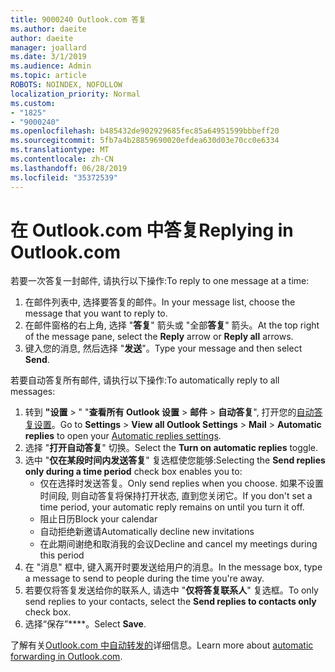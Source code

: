 ```yaml
---
title: 9000240 Outlook.com 答复
ms.author: daeite
author: daeite
manager: joallard
ms.date: 3/1/2019
ms.audience: Admin
ms.topic: article
ROBOTS: NOINDEX, NOFOLLOW
localization_priority: Normal
ms.custom:
- "1825"
- "9000240"
ms.openlocfilehash: b485432de902929685fec85a64951599bbbeff20
ms.sourcegitcommit: 5fb7a4b28859690020efdea630d03e70cc0e6334
ms.translationtype: MT
ms.contentlocale: zh-CN
ms.lasthandoff: 06/28/2019
ms.locfileid: "35372539"
---
```

# <a name="replying-in-outlookcom"></a><span data-ttu-id="ea231-102">在 Outlook.com 中答复</span><span class="sxs-lookup"><span data-stu-id="ea231-102">Replying in Outlook.com</span></span>

<span data-ttu-id="ea231-103">若要一次答复一封邮件, 请执行以下操作:</span><span class="sxs-lookup"><span data-stu-id="ea231-103">To reply to one message at a time:</span></span>

1. <span data-ttu-id="ea231-104">在邮件列表中, 选择要答复的邮件。</span><span class="sxs-lookup"><span data-stu-id="ea231-104">In your message list, choose the message that you want to reply to.</span></span>
2. <span data-ttu-id="ea231-105">在邮件窗格的右上角, 选择 "**答复**" 箭头或 "全部**答复**" 箭头。</span><span class="sxs-lookup"><span data-stu-id="ea231-105">At the top right of the message pane, select the **Reply** arrow or **Reply all** arrows.</span></span>
3. <span data-ttu-id="ea231-106">键入您的消息, 然后选择 "**发送**"。</span><span class="sxs-lookup"><span data-stu-id="ea231-106">Type your message and then select **Send**.</span></span>

<span data-ttu-id="ea231-107">若要自动答复所有邮件, 请执行以下操作:</span><span class="sxs-lookup"><span data-stu-id="ea231-107">To automatically reply to all messages:</span></span>

1. <span data-ttu-id="ea231-108">转到 **"设置** > " "**查看所有 Outlook 设置** > **邮件** > **自动答复**", 打开您的[自动答复设置](https://outlook.live.com/mail/options/mail/automaticReplies)。</span><span class="sxs-lookup"><span data-stu-id="ea231-108">Go to **Settings** > **View all Outlook Settings** > **Mail** > **Automatic replies** to open your [Automatic replies settings](https://outlook.live.com/mail/options/mail/automaticReplies).</span></span>
2. <span data-ttu-id="ea231-109">选择 "**打开自动答复**" 切换。</span><span class="sxs-lookup"><span data-stu-id="ea231-109">Select the **Turn on automatic replies** toggle.</span></span>
3. <span data-ttu-id="ea231-110">选中 "**仅在某段时间内发送答复**" 复选框使您能够:</span><span class="sxs-lookup"><span data-stu-id="ea231-110">Selecting the **Send replies only during a time period** check box enables you to:</span></span>
    - <span data-ttu-id="ea231-111">仅在选择时发送答复。</span><span class="sxs-lookup"><span data-stu-id="ea231-111">Only send replies when you choose.</span></span> <span data-ttu-id="ea231-112">如果不设置时间段, 则自动答复将保持打开状态, 直到您关闭它。</span><span class="sxs-lookup"><span data-stu-id="ea231-112">If you don't set a time period, your automatic reply remains on until you turn it off.</span></span>
    - <span data-ttu-id="ea231-113">阻止日历</span><span class="sxs-lookup"><span data-stu-id="ea231-113">Block your calendar</span></span>
    - <span data-ttu-id="ea231-114">自动拒绝新邀请</span><span class="sxs-lookup"><span data-stu-id="ea231-114">Automatically decline new invitations</span></span>
    - <span data-ttu-id="ea231-115">在此期间谢绝和取消我的会议</span><span class="sxs-lookup"><span data-stu-id="ea231-115">Decline and cancel my meetings during this period</span></span>
4. <span data-ttu-id="ea231-116">在 "消息" 框中, 键入离开时要发送给用户的消息。</span><span class="sxs-lookup"><span data-stu-id="ea231-116">In the message box, type a message to send to people during the time you're away.</span></span>
5. <span data-ttu-id="ea231-117">若要仅将答复发送给你的联系人, 请选中 "**仅将答复联系人**" 复选框。</span><span class="sxs-lookup"><span data-stu-id="ea231-117">To only send replies to your contacts, select the **Send replies to contacts only** check box.</span></span>
6. <span data-ttu-id="ea231-118">选择“保存”\*\*\*\*。</span><span class="sxs-lookup"><span data-stu-id="ea231-118">Select **Save**.</span></span>

<span data-ttu-id="ea231-119">了解有关[Outlook.com 中自动转发的](https://support.office.com/article/14614626-9855-48dc-a986-dec81d07b1a0)详细信息。</span><span class="sxs-lookup"><span data-stu-id="ea231-119">Learn more about [automatic forwarding in Outlook.com](https://support.office.com/article/14614626-9855-48dc-a986-dec81d07b1a0).</span></span>